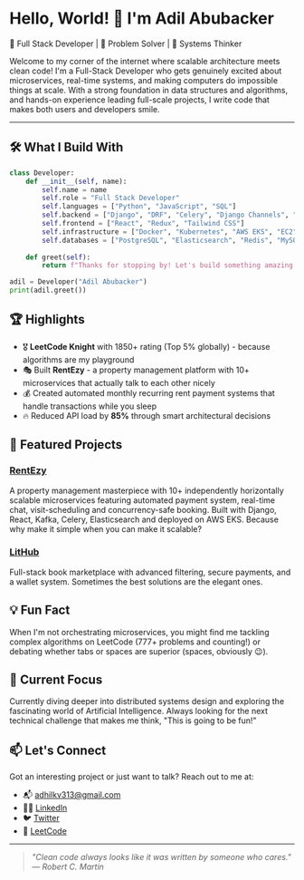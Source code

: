 # Hello, World! 👋 I'm Adil Abubacker

🚀 Full Stack Developer | 🧠 Problem Solver | 🔧 Systems Thinker

Welcome to my corner of the internet where scalable architecture meets clean code! I'm a Full-Stack Developer who gets genuinely excited about microservices, real-time systems, and making computers do impossible things at scale. With a strong foundation in data structures and algorithms, and hands-on experience leading full-scale projects, I write code that makes both users and developers smile.

---

## 🛠️ What I Build With

```python
class Developer:
    def __init__(self, name):
        self.name = name
        self.role = "Full Stack Developer"
        self.languages = ["Python", "JavaScript", "SQL"]
        self.backend = ["Django", "DRF", "Celery", "Django Channels", "WebSockets"]
        self.frontend = ["React", "Redux", "Tailwind CSS"]
        self.infrastructure = ["Docker", "Kubernetes", "AWS EKS", "EC2", "Kafka"]
        self.databases = ["PostgreSQL", "Elasticsearch", "Redis", "MySQL"]
        
    def greet(self):
        return f"Thanks for stopping by! Let's build something amazing together."

adil = Developer("Adil Abubacker")
print(adil.greet())
```

## 🏆 Highlights

- 🎖️ **LeetCode Knight** with 1850+ rating (Top 5% globally) - because algorithms are my playground
- 🎭 Built **RentEzy** - a property management platform with 10+ microservices that actually talk to each other nicely
- 💰 Created automated monthly recurring rent payment systems that handle transactions while you sleep
- 🔥 Reduced API load by **85%** through smart architectural decisions

## 🌟 Featured Projects

### [RentEzy](https://github.com/AdilAbubacker/rentezy_backend)
A  property management masterpiece with 10+ independently horizontally scalable microservices featuring automated payment system, real-time chat, visit-scheduling and concurrency-safe booking. Built with Django, React, Kafka, Celery, Elasticsearch and deployed on AWS EKS. Because why make it simple when you can make it scalable?

### [LitHub](https://github.com/AdilAbubacker/LitHub)
Full-stack book marketplace with advanced filtering, secure payments, and a wallet system. Sometimes the best solutions are the elegant ones.

## 💡 Fun Fact

When I'm not orchestrating microservices, you might find me tackling complex algorithms on LeetCode (777+ problems and counting!) or debating whether tabs or spaces are superior (spaces, obviously 😉).


## 🧠 Current Focus

Currently diving deeper into distributed systems design and exploring the fascinating world of Artificial Intelligence. Always looking for the next technical challenge that makes me think, "This is going to be fun!"

## 📫 Let's Connect

Got an interesting project or just want to talk? Reach out to me at:

- 📬 adhilkv313@gmail.com
-  🧑‍💼  [LinkedIn](https://www.linkedin.com/in/adil-abubacker-a63598232)
- 🐦 [Twitter](https://x.com/Adhil_kv_)
- 🧠 [LeetCode](https://leetcode.com/adil_28p/)

---


>*"Clean code always looks like it was written by someone who cares." — Robert C. Martin*

